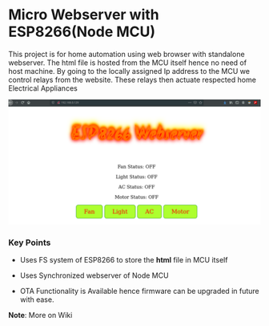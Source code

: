 # Micro Webserver with ESP8266(Node MCU)

This project is for home automation using web browser with standalone webserver. The html file is hosted from the MCU itself hence no need of host machine.
By going to the locally assigned Ip address to the MCU we control relays from the website. These relays then actuate respected home Electrical Appliances

![web](esp8266_webserver.png)


### Key Points

- Uses FS system of ESP8266 to store the **html** file in MCU itself

- Uses Synchronized webserver of Node MCU

- OTA Functionality is Available hence firmware can be upgraded in future with ease. 


**Note**: More on Wiki
